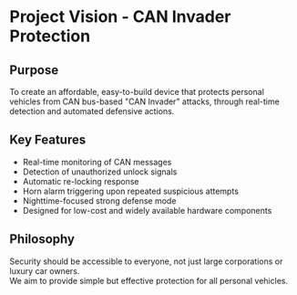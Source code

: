 # Project Vision - CAN Invader Protection

## Purpose

To create an affordable, easy-to-build device that protects personal vehicles from CAN bus-based "CAN Invader" attacks, through real-time detection and automated defensive actions.

## Key Features

- Real-time monitoring of CAN messages
- Detection of unauthorized unlock signals
- Automatic re-locking response
- Horn alarm triggering upon repeated suspicious attempts
- Nighttime-focused strong defense mode
- Designed for low-cost and widely available hardware components

## Philosophy

Security should be accessible to everyone, not just large corporations or luxury car owners.  
We aim to provide simple but effective protection for all personal vehicles.
